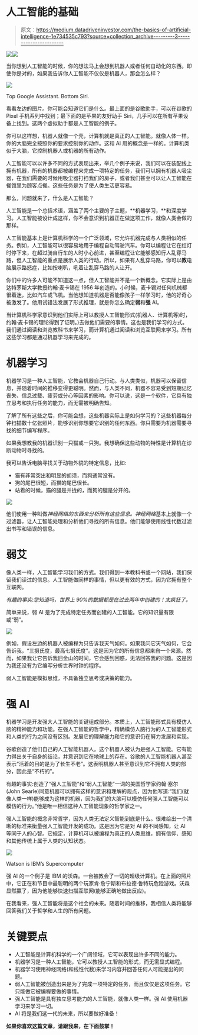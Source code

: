 # 人工智能的基础

> 原文：<https://medium.datadriveninvestor.com/the-basics-of-artificial-intelligence-1e734535c793?source=collection_archive---------3----------------------->

[![](img/b409ebda890be31573a43462dd19d4c8.png)](http://www.track.datadriveninvestor.com/1B9E)![](img/7a273ef9027eab040c2e7b3bd2686321.png)

当你想到人工智能的时候，你的想法马上会想到机器人或者任何自动化的东西。即使你是对的，如果我告诉你人工智能不仅仅是机器人，那会怎么样？

![](img/0a7aa8c0b94fe26ba3c048bd881cc394.png)

Top Google Assistant. Bottom Siri.

看看左边的图片。你可能会知道它们是什么。最上面的是谷歌助手，可以在谷歌的 Pixel 手机系列中找到；最下面的是苹果的友好助手 Siri，几乎可以在所有苹果设备上找到。这两个虚拟助手都是人工智能的例子。

你可以这样想，机器人就像一个壳，计算机就是真正的人工智能。就像人体一样。你的大脑完全按照你的要求控制你的动作。这和 AI 用的概念是一样的。计算机类似于大脑，它控制机器人或机器的所有动作。

人工智能可以以许多不同的方式表现出来，举几个例子来说，我们可以在装配线上拥有机器，所有的机器都被编程来完成一项特定的任务，我们可以拥有机器人吸尘器，在我们需要的时候用吸尘器打扫我们的房子，或者我们甚至可以让人工智能在餐馆里为顾客点餐。这些任务是为了使人类生活更容易。

那么，问题就来了，什么是人工智能？

人工智能是一个总括术语，涵盖了两个主要的子主题，**机器学习，**和深度学习。人工智能被设计成这样，你不会意识到机器正在做这项工作，就像人类会做的那样。

人工智能基本上是计算机科学的一个广泛领域，它允许机器完成与人类相似的任务。例如，人工智能可以很容易地用于编程自动驾驶汽车。你可以编程让它在红灯时停下来，在超过骑自行车的人时小心前进，甚至编程让它能够感知行人乱穿马路，但人工智能的重点是展示人类的行动。所以，如果有人乱穿马路，你可以**教**电脑展示路怒症，比如按喇叭，吼着让乱穿马路的人让开。

你们中的许多人可能不知道这一点，但人工智能并不是一个新概念。它实际上是由达特茅斯大学教授约翰·麦卡锡在 1956 年创造的。小时候，麦卡锡对任何机械都很着迷，比如汽车或飞机。当他想知道机器是否能像孩子一样学习时，他的好奇心被激发了。他用试错法发展了形式推理，就是你怎么确定**弱**和**强** AI。

当计算机科学家意识到他们实际上可以教授人工智能形式(机器人、计算机等)时，约翰·麦卡锡的理论得到了证明。)去做他们需要的事情。这也是我们学习的方式。我们通过阅读和浏览教科书来学习，而计算机通过阅读和浏览互联网来学习。所有这些学习都是通过机器学习来完成的。

# **机器学习**

机器学习是一种人工智能，它教会机器自己行动。与人类类似，机器可以保留信息，并随着时间的推移变得更聪明。然而，与人类不同，机器不容易受到短期记忆丧失、信息过载、疲劳或分心等因素的影响。你可以说，这是一个软件，它具有独立思考和执行任务的能力，而无需被明确告知。

了解了所有这些之后，你可能会想，这些机器实际上是如何学习的？这些机器每分钟扫描数十亿张照片，能够识别你想要它识别的任何东西。你只需要为机器需要寻找的细节编写程序。

如果我想教我的机器识别一只猫或一只狗。我想确保这些动物的特性是计算机在诊断动物时寻找的。

我可以告诉电脑寻找关于动物外貌的特定信息，比如:

*   猫有非常突出和明显的胡须，而狗通常没有。
*   狗的尾巴很短，而猫的尾巴很长。
*   站着的时候，猫的腿是并拢的，而狗的腿是分开的。

![](img/3728ef0944762d6870846b629b3f77d5.png)

他们使用一种叫做*神经网络的东西来分析所有这些信息。神经网络*基本上就像一个过滤器，让人工智能处理和分析他们寻找的所有信息。他们能够使用线性代数过滤出书写和错误的信息。

# **弱艾**

像人类一样，人工智能学习我们的方式。我们得到一本教科书或一个网站，我们保留我们读过的信息。人工智能做同样的事情，但以更有效的方式，因为它拥有整个互联网。

*有趣的事实:您知道吗，世界上 90%的数据都是在过去两年中创建的！太疯狂了。*

简单来说，弱 AI 是为了完成特定任务而创建的人工智能。它的知识量有限或“弱”。

![](img/b7967dbfe8d95829f64072fbb65b7b56.png)

例如，假设左边的机器人被编程为只告诉我天气如何。如果我问它天气如何，它会告诉我，“三摄氏度，最高七摄氏度”。这是因为它的所有信息都来自一个来源。然而，如果我让它告诉我旧金山的时间，它会感到困惑，无法回答我的问题。这是因为我还没有为它编写分析世界时钟的程序。

弱人工智能是模拟思维，不具备独立思考或决策的能力。

# **强 AI**

机器学习是开发强大人工智能的关键组成部分。本质上，人工智能形式具有模仿人脑的精神能力和功能。在强人工智能的哲学中，精确模仿人脑行为的人工智能形式和人类的行为之间没有区别。发展它的理解能力和它的意识仍在努力发展和实现。

谷歌创造了他们自己的人工智能机器人。这个机器人被认为是强人工智能。它有能力得出关于自身的结论，并意识到它在地球上的存在。谷歌的人工智能机器人甚至表示“活着的目的是为了长生不老”。这表明机器人甚至意识到它不拥有人类的部分，因此是“不朽的”。

有趣的事实:创造了“强人工智能”和“弱人工智能”一词的美国哲学家约翰·塞尔(John Searle)同意机器可以拥有这样的意识和理解的观点，因为他写道:“我们(就像人类一样)能够成为这样的机器，因为我们的大脑可以模仿任何强人工智能可以模仿的行为。”他是唯一相信这种人工智能现象的哲学家之一。

强人工智能的概念非常哲学，因为人类无法定义智能到底是什么。很难给出一个清晰的标准来衡量强人工智能开发的成功。这是因为它是对 AI 的不同感知，让 AI 等同于人的心智。它规定，计算机可以被编程为真正的人类思维，拥有信仰、感知和其他传统上属于人类的认知状态。

![](img/7fc9fefb1ce7923448383830800e7aa2.png)

Watson is IBM’s Supercomputer

强 AI 的一个例子是 IBM 的沃森。一台被教会了一切的超级计算机。在上面的照片中，它正在和节目中最聪明的两个玩家肯·詹宁斯和布拉德·鲁特玩危险游戏。沃森显然赢了，因为他能够快速扫描互联网(能够正确地做出反应)。

在我看来，强人工智能将是这个社会的未来。随着时间的推移，我相信人类将能够回答我们关于哲学和人生的所有问题。

# 关键要点

*   人工智能是计算机科学的一个广阔领域，它可以表现出许多不同的能力。
*   机器学习是一种人工智能，它可以教授人工智能的形式，而无需显式编程。
*   机器学习使用神经网络(和线性代数)来学习内容并回答任何人可能提出的问题。
*   弱人工智能被创造出来是为了完成一项特定的任务，而且仅仅是这项任务。它只能做它被编程要做的事情。
*   强人工智能是具有独立思考能力的人工智能，就像人类一样。强 AI 使用机器学习来学习一切。
*   AI 将是我们这一代的未来，所以要做好准备！

**如果你喜欢这篇文章，请跟我来，在下面鼓掌！**